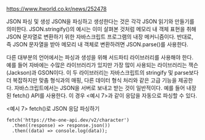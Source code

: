 https://www.itworld.co.kr/news/252478

JSON 파싱 및 생성
JSON을 파싱하고 생성한다는 것은 각각 JSON 읽기와 만들기를 의미한다. JSON.stringify()의 예시는 이미 살펴본 것처럼 메모리 내 객체 표현을 취해 JSON 문자열로 변환하기 위한 자바스크립트 프로그램의 내장 메커니즘이다. 반대로, 즉 JSON 문자열을 받아 메모리 내 객체로 변환하려면 JSON.parse()를 사용한다.


다른 대부분의 언어에서는 파싱과 생성을 위해 서드파티 라이브러리를 사용해야 한다. 예를 들어 자바에는 수많은 라이브러리가 있지만 가장 많이 사용되는 라이브러리는 잭슨(Jackson)과 GSON이다. 이 두 라이브러리는 자바스크립트의 stringify 및 parse보다 더 복잡하지만 맞춤 형식과의 매핑, 다른 데이터 형식 처리와 같은 고급 기능을 제공한다. 자바스크립트에서는 JSON을 서버로 보내고 받는 것이 일반적이다. 예를 들어 내장된 fetch() API를 사용한다. 이 경우 <예시 7>과 같이 응답을 자동으로 파싱할 수 있다.

<예시 7> fetch()로 JSON 응답 파싱하기
```
fetch('https://the-one-api.dev/v2/character')
  .then((response) => response.json())
  .then((data) => console.log(data));
```